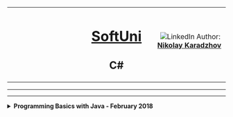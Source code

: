 
<!-- Head Start -->
<table border="0" width="100%" cellspacing="1" cellpadding="3" align="center">
<tbody>
<tr>
<td align="center" width="33%"><img style="text-align: ce;" src="http://conf.softuni.bg/wp-content/uploads/2015/01/SoftUni-Logo-Flat_square-blue-300x235.png" alt="" /></td>
<td align="center" width="33%">
<h1><a href="https://softuni.bg/">SoftUni</a></h1>
<h2>C#</h2>
</td>
<td align="center" width="33%"><img src="https://avatars3.githubusercontent.com/u/35952928?s=400&u=6e26e4f3e92e10c1fc120856b4efd8ec09413b8e&v=4" alt="" />
<img src="https://www.linkedin.com/favicon.ico" alt="LinkedIn" />
Author: 
<strong>
<a title="LinkedIn Nikolay Karadzhov" href="https://www.linkedin.com/in/nikolay-karadzhov-622998153" target="_blank">
Nikolay Karadzhov
</a>
</strong></p>
</td>
</tr>
</tbody>
</table>
<hr>
<hr>
<details>
  <summary>
    <b>Programming Basics with Java - February 2018</b>
  </summary>  
  <table class="table table-bordered">
     <thead>
      <tr>
        <th width = "50%">Programming Basics with Java - February 2018</th>
        <th width = "40%">Grade: 5.64 out of 6.00</th>
        <th width = "30%"><a href = "https://softuni.bg/certificates/details/53208/8db575b9">Certificate</a></th>
        </tr>
    </thead>
    </table>
  <table class="table table-bordered">
    <thead>
      <tr>
        <th width = "30%">Topic</th>
        <th width = "40%">Lab</th>
        <th width = "40%">Exercise</th>
      </tr>
    </thead>
    <tbody>
      <tr>
        <td>John</td>
        <td>Doe</td>
        <td>john@example.com</td>
      </tr>
      <tr>
        <td>Mary</td>
        <td>Moe</td>
        <td>mary@example.com</td>
      </tr>
      <tr>
        <td>July</td>
        <td>Dooley</td>
        <td>july@example.com</td>
      </tr>
    </tbody>
  </table>

